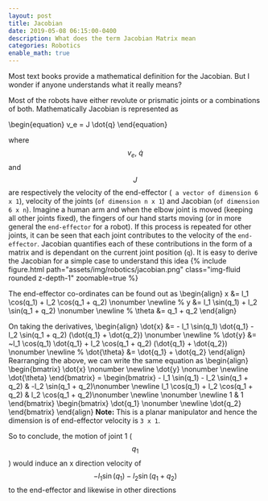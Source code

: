 ```yaml
---
layout: post
title: Jacobian
date: 2019-05-08 06:15:00-0400
description: What does the term Jacobian Matrix mean
categories: Robotics
enable_math: true
---
```


<!-- /*<div style="text-align: justify"> */ -->
Most text books provide a mathematical definition for the Jacobian. But I wonder if anyone understands what it really means? <br/>

Most of the robots have either revolute or prismatic joints or a combinations of both. Mathematically Jacobian is represented as 
<!-- </div> -->
\begin{equation}
   v_e = J \dot{q}
\end{equation}

where $$v_e, ~\dot{q}$$ and $$J$$  are respectively the velocity of the end-effector (` a vector of dimension 6 x 1`), velocity of the joints (`of dimension n x 1`) and Jacobian (`of dimension 6 x n`). Imagine a human arm and when the elbow joint is moved (keeping all other joints fixed), the fingers of our hand starts moving (or in more general the `end-effector` for a robot). If this process is repeated for other joints, it can be seen that each joint contributes to the velocity of the `end-effector`. Jacobian quantifies each of these contributions in the form of a matrix and is dependant on the current joint position (`q`). It is easy to derive the Jacobian for a simple case to understand this idea
{% include figure.html path="assets/img/robotics/jacobian.png" class="img-fluid rounded z-depth-1" zoomable=true %}

The end-effector co-ordinates can be found out as
\begin{align}
   x &= l_1 \cos(q_1) + l_2 \cos(q_1 + q_2) \nonumber \newline
   %
   y &= l_1 \sin(q_1) + l_2 \sin(q_1 + q_2) \nonumber \newline
   %
   \theta &= q_1 + q_2
\end{align}

On taking the derivatives, 
\begin{align}
   \dot{x} &= - l_1 \sin(q_1) \dot{q_1} - l_2 \sin(q_1 + q_2) (\dot{q_1} + \dot{q_2}) \nonumber \newline
   %
   \dot{y} &= ~l_1 \cos(q_1) \dot{q_1} + l_2 \cos(q_1 + q_2) (\dot{q_1} + \dot{q_2}) \nonumber \newline
   %
   \dot{\theta} &= \dot{q_1} + \dot{q_2}
\end{align}
Rearranging the above, we can write the same equation as
\begin{align}
   \begin{bmatrix}
      \dot{x} \nonumber \newline
      \dot{y} \nonumber \newline
      \dot{\theta}
   \end{bmatrix} =     \begin{bmatrix}
      - l_1 \sin(q_1) - l_2 \sin(q_1 + q_2) & -l_2 \sin(q_1 + q_2)\nonumber \newline
       l_1 \cos(q_1) + l_2 \cos(q_1 + q_2) & l_2 \cos(q_1 + q_2)\nonumber \newline \nonumber \newline
       1 & 1
   \end{bmatrix}
    \begin{bmatrix}
                              \dot{q_1} \nonumber \newline
                              \dot{q_2}
                           \end{bmatrix}
\end{align}
**Note:** This is a planar manipulator and hence the dimension is of end-effector velocity is `3 x 1`. <br/>

So to conclude, the motion of joint 1 ($$q_1$$) would induce an x direction velocity of $$ - l_1 \sin(q_1) - l_2 \sin(q_1 + q_2) $$ to the end-effector and likewise in other directions
